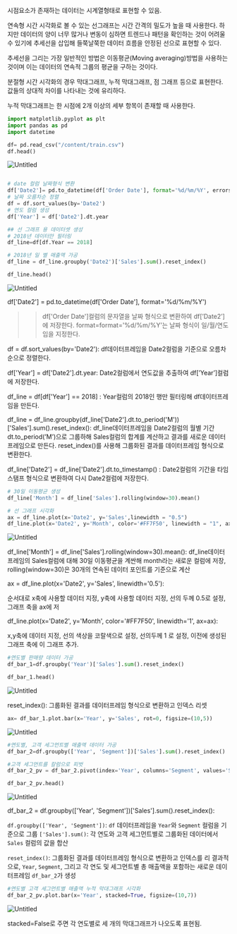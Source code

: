 시점요소가 존재하는 데이터는 시계열형태로 표현할 수 있음. 

연속형 시간 시각화로 볼 수 있는 선그래프는 시간 간격의 밀도가 높을 때 사용한다. 하지만 데이터의 양이 너무 많거나 변동이 심하면 트렌드나 패턴을 확인하는 것이 어려울 수 있기에 추세선을 삽입해 들쭉날쭉한 데이터 흐름을 안정된 선으로 표현할 수 있다. 

추세선을 그리는 가장 일반적인 방법은 이동평균(Moving averaging)방법을 사용하는 것이며 이는 데이터의 연속적 그룹의 평균을 구하는 것이다. 

분절형 시간 시각화의 경우 막대그래프, 누적 막대그래프, 점 그래프 등으로 표현한다. 값들의 상대적 차이를 나타내는 것에 유리하다. 

누적 막대그래프는 한 시점에 2개 이상의 세부 항목이 존재할 때 사용한다. 

```python
import matplotlib.pyplot as plt
import pandas as pd
import datetime
```

```python
df= pd.read_csv("/content/train.csv")
df.head()
```

![Untitled](https://prod-files-secure.s3.us-west-2.amazonaws.com/7af498a2-beb6-449d-a194-c4c8afcd1e0a/bb0716bd-ef6e-457c-82d4-1d8ca2b96378/Untitled.png)

```python

# date 컬럼 날짜형식 변환
df['Date2']= pd.to_datetime(df['Order Date'], format='%d/%m/%Y', errors='coerce', dayfirst=True)
# 날짜 오름차순 정렬
df = df.sort_values(by='Date2')
# 연도 컬럼 생성
df['Year'] = df['Date2'].dt.year

## 선 그래프 용 데이터셋 생성
# 2018년 데이터만 필터링
df_line=df[df.Year == 2018]

# 2018년 일 별 매출액 가공
df_line = df_line.groupby('Date2')['Sales'].sum().reset_index()

df_line.head()
```

![Untitled](https://prod-files-secure.s3.us-west-2.amazonaws.com/7af498a2-beb6-449d-a194-c4c8afcd1e0a/d3e57231-5990-4611-9b4a-2a76ab778b57/Untitled.png)

df['Date2'] = pd.to_datetime(df['Order Date'], format='%d/%m/%Y')

>> df['Order Date']컬럼의 문자열을 날짜 형식으로 변환하여 df[’Date2’]에 저장한다. format=format='%d/%m/%Y’는 날짜 형식이 일/월/연도 임을 지정한다.

df = df.sort_values(by='Date2'):  df데이터프레임을 Date2컬럼을 기준으로 오름차순으로 정렬한다.

df['Year'] = df['Date2'].dt.year: Date2컬럼에서 연도값을 추출하여 df[’Year’]컬럼에 저장한다. 

df_line = df[df['Year'] == 2018] :  Year컬럼의 2018인 행만 필터링해 df데이터프레임을 만든다. 

df_line = df_line.groupby(df_line['Date2'].dt.to_period('M'))['Sales'].sum().reset_index(): df_line데이터프레임을 Date2컬럼의 월별 기간 dt.to_period(’M’)으로 그룹하해 Sales컬럼의 합계를 계산하고 결과를 새로운 데이터프레임으로 만든다. reset_index()를 사용해 그룹화된 결과를 데이터프레임 형식으로 변환한다. 

df_line['Date2'] = df_line['Date2'].dt.to_timestamp() : Date2컬럼의 기간을 타임스탬프 형식으로 변환하여 다시 Date2컬럼에 저장한다. 

```python
# 30일 이동평균 생성
df_line['Month'] = df_line['Sales'].rolling(window=30).mean()

# 선 그래프 시각화
ax = df_line.plot(x='Date2', y='Sales',linewidth = "0.5")
df_line.plot(x='Date2', y='Month', color='#FF7F50', linewidth = "1", ax=ax)
```

![Untitled](https://prod-files-secure.s3.us-west-2.amazonaws.com/7af498a2-beb6-449d-a194-c4c8afcd1e0a/aa9be150-e0b7-4eec-a0b3-d448548f778a/Untitled.png)

df_line['Month'] = df_line['Sales'].rolling(window=30).mean(): df_line데이터프레임의 Sales컬럼에 대해 30일 이동평균을 계싼해 month라는 새로운 컬럼에 저장, rolling(window=30)은 30개의 연속된 데이터 포인트를 기준으로 계산

ax = df_line.plot(x='Date2', y='Sales', linewidth='0.5'): 

순서대로 x축에 사용할 데이터 지정, y축에 사용할 데이터 지정, 선의 두께 0.5로 설정, 그래프 축을 ax에 저

df_line.plot(x='Date2', y='Month', color='#FF7F50', linewidth='1', ax=ax):

x,y축에 데이터 지정, 선의 색상을 코랄색으로 설정, 선의두께 1 로 설정, 이전에 생성된 그래프 축에 이 그래프 추가.

```python
#연도별 판매량 데이터 가공
df_bar_1=df.groupby('Year')['Sales'].sum().reset_index()

df_bar_1.head()
```

![Untitled](https://prod-files-secure.s3.us-west-2.amazonaws.com/7af498a2-beb6-449d-a194-c4c8afcd1e0a/21506e97-4577-4d63-8e61-a4439e51c905/Untitled.png)

reset_index(): 그룹화된 결과를 데이터프레임 형식으로 변환하고 인덱스 리셋

```python
ax= df_bar_1.plot.bar(x='Year', y='Sales', rot=0, figsize=(10,5))
```

![Untitled](https://prod-files-secure.s3.us-west-2.amazonaws.com/7af498a2-beb6-449d-a194-c4c8afcd1e0a/4dbe7dad-8e35-4dc5-8e79-b8df1965210c/Untitled.png)

```python
#연도별, 고객 세그먼트별 매출액 데이터 가공
df_bar_2=df.groupby(['Year', 'Segment'])['Sales'].sum().reset_index()

#고객 세그먼트를 칼럼으로 피벗
df_bar_2_pv = df_bar_2.pivot(index='Year', columns='Segment', values='Sales').reset_index()

df_bar_2_pv.head()
```

![Untitled](https://prod-files-secure.s3.us-west-2.amazonaws.com/7af498a2-beb6-449d-a194-c4c8afcd1e0a/547ec51c-6d51-43d6-ac8a-70232bce46b7/Untitled.png)

df_bar_2 = df.groupby(['Year', 'Segment'])['Sales'].sum().reset_index():

`df.groupby(['Year', 'Segment'])`: `df` 데이터프레임을 `Year`와 `Segment` 컬럼을 기준으로 그룹
`['Sales'].sum()`: 각 연도와 고객 세그먼트별로 그룹화된 데이터에서 `Sales` 컬럼의 값을 합산

`reset_index()`: 그룹화된 결과를 데이터프레임 형식으로 변환하고 인덱스를 리
결과적으로, `Year`, `Segment`, 그리고 각 연도 및 세그먼트별 총 매출액을 포함하는 새로운 데이터프레임 `df_bar_2`가 생성

```python
#연도별 고객 세그먼트별 매출액 누적 막대그래프 시각화
df_bar_2_pv.plot.bar(x='Year', stacked=True, figsize=(10,7))
```

![Untitled](https://prod-files-secure.s3.us-west-2.amazonaws.com/7af498a2-beb6-449d-a194-c4c8afcd1e0a/4cc07f63-3b37-4d7f-b56e-6d321a05ee5b/Untitled.png)

stacked=False로 주면 각 연도별로 세 개의 막대그래프가 나오도록 표현됨.
